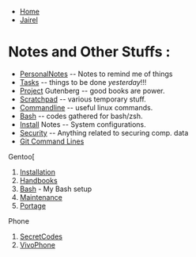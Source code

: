 * [Home](Home.md)
* [Jairel](JairelTasks.md)

# Notes and Other Stuffs :

* [PersonalNotes](PersonalNotes.md) -- Notes to remind me of things
* [Tasks](Tasks) -- things to be done _yesterday_!!!
* [Project]([[Project]]) Gutenberg -- good books are power.
* [Scratchpad](Scratchpad) -- various temporary stuff.
* [Commandline](Commandline) -- useful linux commands.
* [Bash](Bash) -- codes gathered for bash/zsh.
* [Install](Install) Notes -- System configurations.
* [Security](Security) -- Anything related to securing comp. data
* [Git Command Lines](GitCommandLines)

Gentoo[
1. [Installation](Installation)
2. [Handbooks](Handbooks)
3. [Bash](Bash) - My Bash setup
4. [Maintenance]([[Maintenance]])
5. [Portage](Portage)

Phone
1. [SecretCodes](SecretCodes.md)
2. [VivoPhone](VivoPhone.md)
